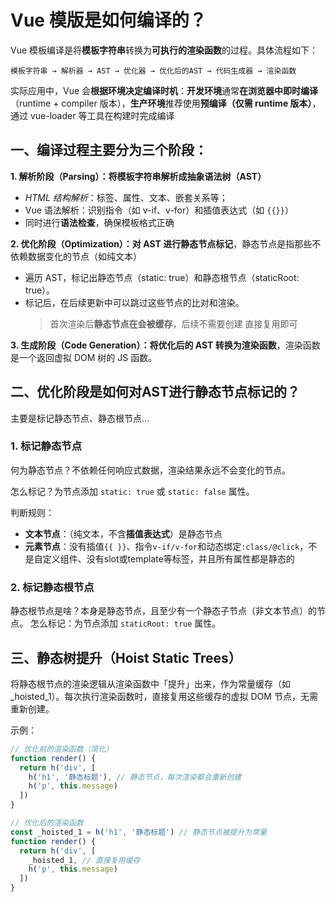 # Vue 模版是如何编译的？
Vue 模板编译是将**模板字符串**转换为**可执行的渲染函数**的过程。具体流程如下：
```
模板字符串 → 解析器 → AST → 优化器 → 优化后的AST → 代码生成器 → 渲染函数
```
实际应用中，Vue 会**根据环境决定编译时机**：**开发环境**通常**在浏览器中即时编译**（runtime + compiler 版本），**生产环境**推荐使用**预编译（仅需 runtime 版本）**，通过 vue-loader 等工具在构建时完成编译

## 一、编译过程主要分为三个阶段：

**1. 解析阶段（Parsing）：将模板字符串解析成抽象语法树（AST）**
* *HTML 结构解析*：标签、属性、文本、嵌套关系等；
* Vue 语法解析：识别指令（如 v-if、v-for）和插值表达式（如 `{{}}`）
* 同时进行**语法检查**，确保模板格式正确

**2. 优化阶段（Optimization）：对 AST 进行静态节点标记**，静态节点是指那些不依赖数据变化的节点（如纯文本）  
* 遍历 AST，标记出静态节点（static: true）和静态根节点（staticRoot: true）。
* 标记后，在后续更新中可以跳过这些节点的比对和渲染。
    > 首次渲染后**静态节点在会被缓存**，后续不需要创建 直接复用即可

**3. 生成阶段（Code Generation）：将优化后的 AST 转换为渲染函数**，渲染函数是一个返回虚拟 DOM 树的 JS 函数。


## 二、优化阶段是如何对AST进行静态节点标记的？
主要是标记静态节点、静态根节点...

### 1. 标记静态节点
何为静态节点？不依赖任何响应式数据，渲染结果永远不会变化的节点。

怎么标记？为节点添加 `static: true` 或 `static: false` 属性。

判断规则：
* **文本节点**：（纯文本，不含**插值表达式**）是静态节点
* **元素节点**：没有插值`{{ }}`、指令`v-if/v-for`和动态绑定`:class/@click`，不是自定义组件、没有slot或template等标签，并且所有属性都是静态的

### 2. 标记静态根节点
静态根节点是啥？本身是静态节点，且至少有一个静态子节点（非文本节点）的节点。
怎么标记：为节点添加 `staticRoot: true` 属性。


## 三、静态树提升（Hoist Static Trees）
将静态根节点的渲染逻辑从渲染函数中「提升」出来，作为常量缓存（如 _hoisted_1）。每次执行渲染函数时，直接复用这些缓存的虚拟 DOM 节点，无需重新创建。

示例：
```js
// 优化前的渲染函数（简化）
function render() {
  return h('div', [
    h('h1', '静态标题'), // 静态节点，每次渲染都会重新创建
    h('p', this.message)
  ])
}

// 优化后的渲染函数
const _hoisted_1 = h('h1', '静态标题') // 静态节点被提升为常量
function render() {
  return h('div', [
    _hoisted_1, // 直接复用缓存
    h('p', this.message)
  ])
}
```
